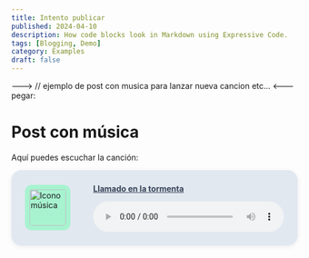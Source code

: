 ```yaml
---
title: Intento publicar
published: 2024-04-10
description: How code blocks look in Markdown using Expressive Code.
tags: [Blogging, Demo]
category: Examples
draft: false
---
```

---> // ejemplo de post con musica para lanzar nueva cancion etc... <---
pegar:

# Post con música 
Aquí puedes escuchar la canción:

<div style="background: #e2e8f0; padding: 1.5rem; border-radius: 18px; box-shadow: 0 2px 8px #0001; display: flex; align-items: center; gap: 1.5rem;">
  <img src="/assets/musica/icono-musica.png" alt="Icono música"
  width="64" height="64"
  style="margin-right: 1rem; border-radius: 12px; background: #a7f3d0; padding: 0.5rem; user-select: none; pointer-events: none;" />
  <div style="flex:1">
    <a href="https://www.youtube.com/watch?v=w8N9ZCIh3ZU" target="_blank" rel="noopener"
   <p style="font-weight: bold; margin: 0 0 0.5rem 0; color: #334155;">Llamado en la tormenta</p>
    </a>
    <audio controls controlsList="nodownload" style="width: 100%; border-radius: 8px;">
      <source src="/assets/musica/Llamado.mp3" type="audio/mpeg" />
      Tu navegador no soporta el elemento audio.
    </audio>
  </div>
</div>
